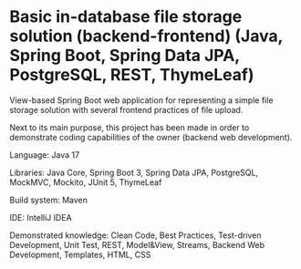 # Basic in-database file storage solution (backend-frontend) (Java, Spring Boot, Spring Data JPA, PostgreSQL, REST, ThymeLeaf)
<p>View-based Spring Boot web application for representing a simple file storage solution with several frontend practices of file upload.</p>
<p>Next to its main purpose, this project has been made in order to demonstrate coding capabilities of the owner (backend web development).</p>
<p>Language: Java 17</p>
<p>Libraries: Java Core, Spring Boot 3, Spring Data JPA, PostgreSQL, MockMVC, Mockito, JUnit 5, ThymeLeaf</p>
<p>Build system: Maven</p>
<p>IDE: IntelliJ IDEA</p>
<p>Demonstrated knowledge: Clean Code, Best Practices, Test-driven Development, Unit Test, REST, Model&View, Streams, Backend Web Development, Templates, HTML, CSS</p>
